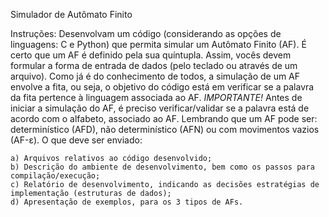 Simulador de Autômato Finito

Instruções:
  Desenvolvam um código (considerando as opções de linguagens: C e Python) que permita simular um Autômato Finito (AF).
  É certo que um AF é definido pela sua quíntupla. Assim, vocês devem formular a forma de entrada de dados (pelo teclado ou através de um arquivo).
  Como já é do conhecimento de todos, a simulação de um AF envolve a fita, ou seja, o objetivo do código está em verificar se a palavra da fita pertence à linguagem associada ao AF.
  *IMPORTANTE!* Antes de iniciar a simulação do AF, é preciso verificar/validar se a palavra está de acordo com o alfabeto, associado ao AF.
  Lembrando que um AF pode ser: determinístico (AFD), não determinístico (AFN) ou com movimentos vazios (AF-ε).
  O que deve ser enviado:

    a) Arquivos relativos ao código desenvolvido;
    b) Descrição do ambiente de desenvolvimento, bem como os passos para compilação/execução;
    c) Relatório de desenvolvimento, indicando as decisões estratégias de implementação (estruturas de dados);
    d) Apresentação de exemplos, para os 3 tipos de AFs.

